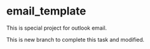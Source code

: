 # email_template
This is special project for outlook email.

This is new branch to complete this task and modified.